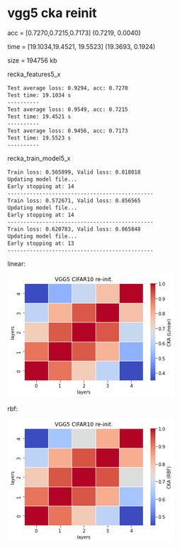# vgg5 cka reinit
acc = [0.7270,0.7215,0.7173] (0.7219, 0.0040)

time = [19.1034,19.4521, 19.5523] (19.3693, 0.1924)

size = 194756 kb

recka_features5_x
```
Test average loss: 0.9294, acc: 0.7270
Test time: 19.1034 s
----------
Test average loss: 0.9549, acc: 0.7215
Test time: 19.4521 s
----------
Test average loss: 0.9456, acc: 0.7173
Test time: 19.5523 s
----------
```

recka_train_model5_x
```
Train loss: 0.565899, Valid loss: 0.818018
Updating model file...
Early stopping at: 14
----------------------------------------------
Train loss: 0.572671, Valid loss: 0.856565
Updating model file...
Early stopping at: 14
----------------------------------------------
Train loss: 0.620783, Valid loss: 0.865848
Updating model file...
Early stopping at: 13
----------------------------------------------
```

linear:

![recka5linear](recka5linear.png)

rbf:

![recka5rbf](recka5rbf.png)
